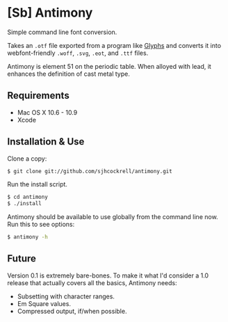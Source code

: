 # [Sb] Antimony

Simple command line font conversion.

Takes an `.otf` file exported from a program like [Glyphs](http://glyphsapp.com) and converts it into webfont-friendly `.woff`, `.svg`, `.eot`, and `.ttf` files.

Antimony is element 51 on the periodic table. When alloyed with lead, it enhances the definition of cast metal type.

## Requirements

- Mac OS X 10.6 - 10.9
- Xcode

## Installation & Use

Clone a copy:

```bash
$ git clone git://github.com/sjhcockrell/antimony.git
```

Run the install script.

```bash
$ cd antimony
$ ./install
```

Antimony should be available to use globally from the command line now. Run this to see options:

```bash
$ antimony -h
```

## Future

Version 0.1 is extremely bare-bones. To make it what I'd consider a 1.0 release that actually covers all the basics, Antimony needs:

* Subsetting with character ranges.
* Em Square values.
* Compressed output, if/when possible.
